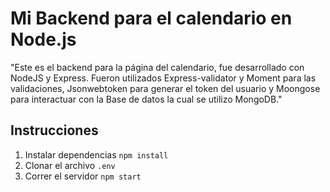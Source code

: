 # Mi Backend para el calendario en Node.js

"Este es el backend para la página del calendario, fue desarrollado con NodeJS y Express. Fueron utilizados Express-validator y Moment para las validaciones, Jsonwebtoken para generar el token del usuario y Moongose para interactuar con la Base de datos la cual se utilizo MongoDB."

## Instrucciones

1. Instalar dependencias `npm install`
2. Clonar el archivo `.env`
3. Correr el servidor `npm start`
